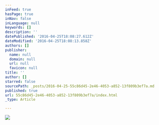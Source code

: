 ```yaml
---
inFeed: true
hasPage: true
inNav: false
inLanguage: null
keywords: []
description: ''
datePublished: '2016-04-25T18:08:27.612Z'
dateModified: '2016-04-25T18:08:13.858Z'
authors: []
publisher:
  name: null
  domain: null
  url: null
  favicon: null
title: ''
author: []
starred: false
sourcePath: _posts/2016-04-25-55c86d45-2e46-4053-a852-13f809b3ef7a.md
published: true
url: 55c86d45-2e46-4053-a852-13f809b3ef7a/index.html
_type: Article

---
```

![](https://the-grid-user-content.s3-us-west-2.amazonaws.com/94714ce4-6087-4768-b91a-aa7b9bc85000.jpg)